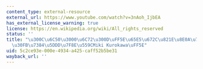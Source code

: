 ```yaml
---
content_type: external-resource
external_url: https://www.youtube.com/watch?v=3nAoh_IjbEA
has_external_license_warning: true
license: https://en.wikipedia.org/wiki/All_rights_reserved
status: ''
title: "\u300C\u6C50\u3000\u6C72\u300D\uFF5E\u65E5\u672C\u821E\u8E0A\u7384\u306E\u4F1A\
  \u30FB\u7384\u5DDD\u7F8E\u559CMiki Kurokawa\uFF5E"
uid: 5c2ce93e-000e-4934-a425-caff52b5be31
wayback_url: ''
---
```

